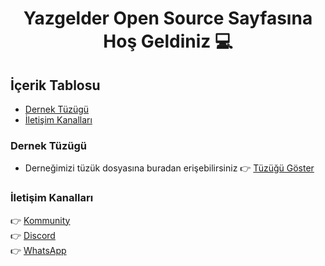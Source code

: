 <div align="center">
  <h1>Yazgelder Open Source Sayfasına Hoş Geldiniz 💻</h1>
</div>

## İçerik Tablosu
- [Dernek Tüzügü](#dernek-tüzügü)
- [İletişim Kanalları](#iletisim-kanallari)

### Dernek Tüzügü
- Derneğimizi tüzük dosyasına buradan erişebilirsiniz 👉 <a href="https://github.com/Yazgelder/Yazgelder/blob/master/Dernek-T%C3%BCz%C3%BC%C4%9F%C3%BC.md">Tüzüğü Göster</a> 

### İletişim Kanalları

👉 <a href="https://kommunity.com/yazilim-gelistiricileri-dernegi">Kommunity</a> <br/>
👉 <a href="https://discord.gg/3x5MPz">Discord</a> <br/>
👉 <a href="https://chat.whatsapp.com/Le1ZGmghG4jEFKThPzPIpu">WhatsApp</a> 
